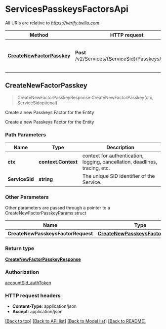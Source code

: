 # ServicesPasskeysFactorsApi

All URIs are relative to *https://verify.twilio.com*

Method | HTTP request | Description
------------- | ------------- | -------------
[**CreateNewFactorPasskey**](ServicesPasskeysFactorsApi.md#CreateNewFactorPasskey) | **Post** /v2/Services/{ServiceSid}/Passkeys/Factors | Create a new Passkeys Factor for the Entity



## CreateNewFactorPasskey

> CreateNewFactorPasskeyResponse CreateNewFactorPasskey(ctx, ServiceSidoptional)

Create a new Passkeys Factor for the Entity

Create a new Passkeys Factor for the Entity

### Path Parameters


Name | Type | Description
------------- | ------------- | -------------
**ctx** | **context.Context** | context for authentication, logging, cancellation, deadlines, tracing, etc.
**ServiceSid** | **string** | The unique SID identifier of the Service.

### Other Parameters

Other parameters are passed through a pointer to a CreateNewFactorPasskeyParams struct


Name | Type | Description
------------- | ------------- | -------------
**CreateNewPasskeysFactorRequest** | [**CreateNewPasskeysFactorRequest**](CreateNewPasskeysFactorRequest.md) | 

### Return type

[**CreateNewFactorPasskeyResponse**](CreateNewFactorPasskey201Response.md)

### Authorization

[accountSid_authToken](../README.md#accountSid_authToken)

### HTTP request headers

- **Content-Type**: application/json
- **Accept**: application/json

[[Back to top]](#) [[Back to API list]](../README.md#documentation-for-api-endpoints)
[[Back to Model list]](../README.md#documentation-for-models)
[[Back to README]](../README.md)

